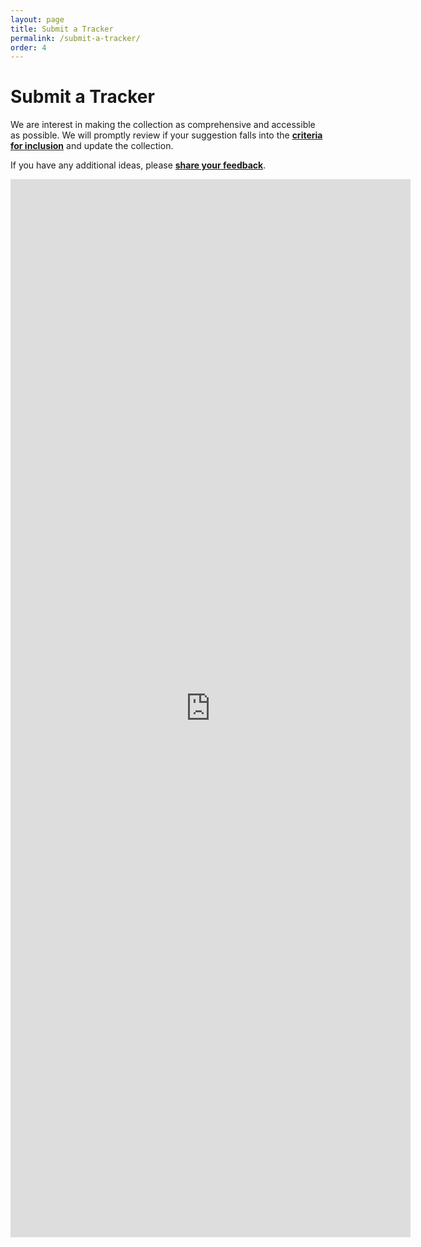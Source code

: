 ```yaml
---
layout: page
title: Submit a Tracker
permalink: /submit-a-tracker/
order: 4
---
```


# Submit a Tracker

We are interest in making the collection as comprehensive and accessible as possible. We will promptly review if your suggestion falls into the **[criteria for inclusion](../documentation/)** and update the collection.

If you have any additional ideas, please **[share your feedback](../Contact/)**.

<iframe src="https://docs.google.com/forms/d/e/1FAIpQLSdfRNxRW-CHST9xdMnkElcMKECLYCrIduSMtAnLESDBL4Sc9w/viewform?embedded=true" width="640" height="1693" frameborder="0" marginheight="0" marginwidth="0">Loading…</iframe>
